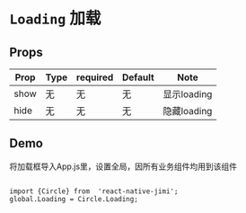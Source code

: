 <!--
 * @Descripttion: 
 * @version: 
 * @Author: xieruizhi
 * @Date: 2019-09-24 15:28:09
 * @LastEditors: xieruizhi
 * @LastEditTime: 2019-10-17 09:37:51
 -->

# `Loading` 加载

## Props
| Prop | Type | required | Default | Note |
|---|---|---|---|---|
| show | 无| 无 | 无| 显示loading |
| hide | 无 | 无 | 无| 隐藏loading |


## Demo

将加载框导入App.js里，设置全局，因所有业务组件均用到该组件

```

import {Circle} from  'react-native-jimi';
global.Loading = Circle.Loading;

```
